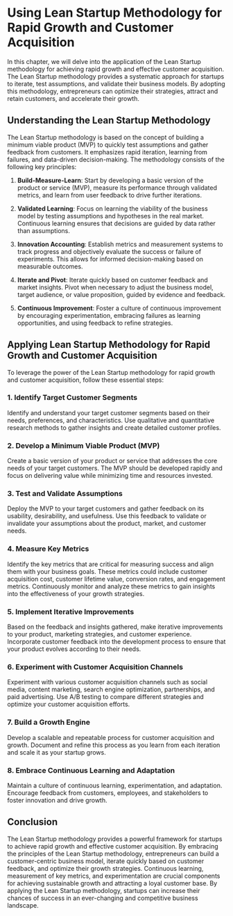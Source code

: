Using Lean Startup Methodology for Rapid Growth and Customer Acquisition
=================================================================================

In this chapter, we will delve into the application of the Lean Startup methodology for achieving rapid growth and effective customer acquisition. The Lean Startup methodology provides a systematic approach for startups to iterate, test assumptions, and validate their business models. By adopting this methodology, entrepreneurs can optimize their strategies, attract and retain customers, and accelerate their growth.

Understanding the Lean Startup Methodology
------------------------------------------

The Lean Startup methodology is based on the concept of building a minimum viable product (MVP) to quickly test assumptions and gather feedback from customers. It emphasizes rapid iteration, learning from failures, and data-driven decision-making. The methodology consists of the following key principles:

1. **Build-Measure-Learn**: Start by developing a basic version of the product or service (MVP), measure its performance through validated metrics, and learn from user feedback to drive further iterations.

2. **Validated Learning**: Focus on learning the viability of the business model by testing assumptions and hypotheses in the real market. Continuous learning ensures that decisions are guided by data rather than assumptions.

3. **Innovation Accounting**: Establish metrics and measurement systems to track progress and objectively evaluate the success or failure of experiments. This allows for informed decision-making based on measurable outcomes.

4. **Iterate and Pivot**: Iterate quickly based on customer feedback and market insights. Pivot when necessary to adjust the business model, target audience, or value proposition, guided by evidence and feedback.

5. **Continuous Improvement**: Foster a culture of continuous improvement by encouraging experimentation, embracing failures as learning opportunities, and using feedback to refine strategies.

Applying Lean Startup Methodology for Rapid Growth and Customer Acquisition
---------------------------------------------------------------------------

To leverage the power of the Lean Startup methodology for rapid growth and customer acquisition, follow these essential steps:

### 1. Identify Target Customer Segments

Identify and understand your target customer segments based on their needs, preferences, and characteristics. Use qualitative and quantitative research methods to gather insights and create detailed customer profiles.

### 2. Develop a Minimum Viable Product (MVP)

Create a basic version of your product or service that addresses the core needs of your target customers. The MVP should be developed rapidly and focus on delivering value while minimizing time and resources invested.

### 3. Test and Validate Assumptions

Deploy the MVP to your target customers and gather feedback on its usability, desirability, and usefulness. Use this feedback to validate or invalidate your assumptions about the product, market, and customer needs.

### 4. Measure Key Metrics

Identify the key metrics that are critical for measuring success and align them with your business goals. These metrics could include customer acquisition cost, customer lifetime value, conversion rates, and engagement metrics. Continuously monitor and analyze these metrics to gain insights into the effectiveness of your growth strategies.

### 5. Implement Iterative Improvements

Based on the feedback and insights gathered, make iterative improvements to your product, marketing strategies, and customer experience. Incorporate customer feedback into the development process to ensure that your product evolves according to their needs.

### 6. Experiment with Customer Acquisition Channels

Experiment with various customer acquisition channels such as social media, content marketing, search engine optimization, partnerships, and paid advertising. Use A/B testing to compare different strategies and optimize your customer acquisition efforts.

### 7. Build a Growth Engine

Develop a scalable and repeatable process for customer acquisition and growth. Document and refine this process as you learn from each iteration and scale it as your startup grows.

### 8. Embrace Continuous Learning and Adaptation

Maintain a culture of continuous learning, experimentation, and adaptation. Encourage feedback from customers, employees, and stakeholders to foster innovation and drive growth.

Conclusion
----------

The Lean Startup methodology provides a powerful framework for startups to achieve rapid growth and effective customer acquisition. By embracing the principles of the Lean Startup methodology, entrepreneurs can build a customer-centric business model, iterate quickly based on customer feedback, and optimize their growth strategies. Continuous learning, measurement of key metrics, and experimentation are crucial components for achieving sustainable growth and attracting a loyal customer base. By applying the Lean Startup methodology, startups can increase their chances of success in an ever-changing and competitive business landscape.
